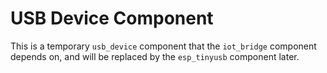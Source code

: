# USB Device Component

This is a temporary `usb_device` component that the `iot_bridge` component depends on, and will be replaced by the `esp_tinyusb` component later.
